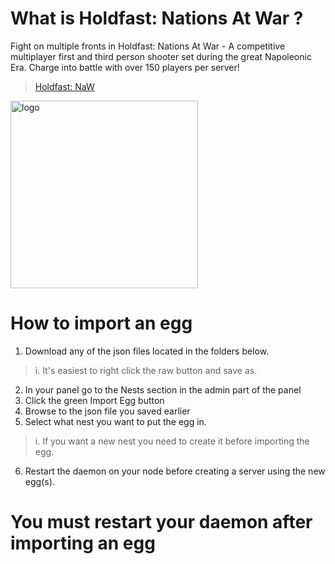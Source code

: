 # What is Holdfast: Nations At War ?
Fight on multiple fronts in Holdfast: Nations At War - A competitive multiplayer first and third person shooter set during the great Napoleonic Era. Charge into battle with over 150 players per server!

>  [Holdfast: NaW](https://store.steampowered.com/app/589290/Holdfast_Nations_At_War/)

<img src="https://steamcdn-a.akamaihd.net/steam/apps/589290/capsule_616x353.jpg?t=1600279941" alt="logo" width="300"/></img>

# How to import an egg

1. Download any of the json files located in the folders below.
> i. It's easiest to right click the raw button and save as.
2. In your panel go to the Nests section in the admin part of the panel
3. Click the green Import Egg button
4. Browse to the json file you saved earlier
5. Select what nest you want to put the egg in.
> i. If you want a new nest you need to create it before importing the egg.
6. Restart the daemon on your node before creating a server using the new egg(s).

# You must restart your daemon after importing an egg

